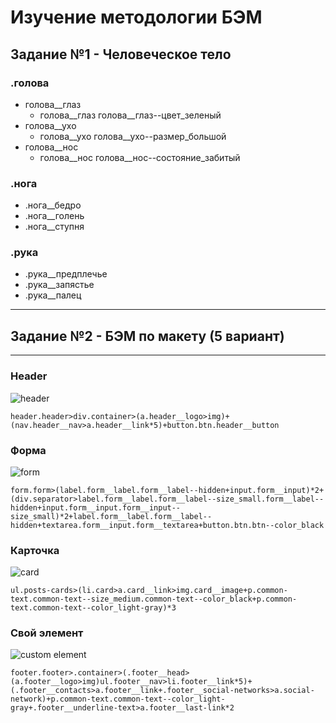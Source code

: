 # Изучение методологии БЭМ
## Задание №1 - Человеческое тело
### .голова
+ голова__глаз
    - голова__глаз голова__глаз--цвет_зеленый
+ голова__ухо
    - голова__ухо голова__ухо--размер_большой
+ голова__нос
    - голова__нос голова__нос--состояние_забитый

### .нога
+ .нога__бедро
+ .нога__голень
+ .нога__ступня

### .рука
+ .рука__предплечье
+ .рука__запястье
+ .рука__палец
---
## Задание №2 - БЭМ по макету (5 вариант)
---
### Header
![header](/header.png)
```
header.header>div.container>(a.header__logo>img)+(nav.header__nav>a.header__link*5)+button.btn.header__button
```

### Форма
![form](/form.png)
```
form.form>(label.form__label.form__label--hidden+input.form__input)*2+(div.separator>label.form__label.form__label--size_small.form__label--hidden+input.form__input.form__input--size_small)*2+label.form__label.form__label--hidden+textarea.form__input.form__textarea+button.btn.btn--color_black
```

### Карточка
![card](/card.png)
```
ul.posts-cards>(li.card>a.card__link>img.card__image+p.common-text.common-text--size_medium.common-text--color_black+p.common-text.common-text--color_light-gray)*3
```

### Свой элемент
![custom element](/custom.png)
```
footer.footer>.container>(.footer__head>(a.footer__logo>img)ul.footer__nav>li.footer__link*5)+(.footer__contacts>a.footer__link+.footer__social-networks>a.social-network)+p.common-text.common-text--color_light-gray+.footer__underline-text>a.footer__last-link*2
```